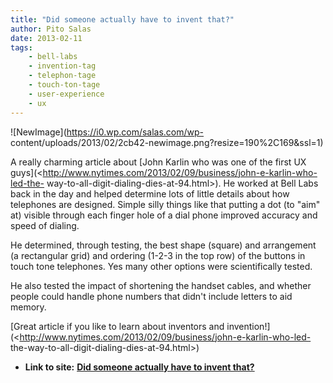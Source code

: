 ```yaml
---
title: "Did someone actually have to invent that?"
author: Pito Salas
date: 2013-02-11
tags:
    - bell-labs
    - invention-tag
    - telephon-tage
    - touch-ton-tage
    - user-experience
    - ux
---
```


![NewImage](https://i0.wp.com/salas.com/wp-
content/uploads/2013/02/2cb42-newimage.png?resize=190%2C169&ssl=1)

A really charming article about [John Karlin who was one of the first UX
guys](<http://www.nytimes.com/2013/02/09/business/john-e-karlin-who-led-the-
way-to-all-digit-dialing-dies-at-94.html>). He worked at Bell Labs back in the
day and helped determine lots of little details about how telephones are
designed. Simple silly things like that putting a dot (to "aim" at) visible
through each finger hole of a dial phone improved accuracy and speed of
dialing.

He determined, through testing, the best shape (square) and arrangement (a
rectangular grid) and ordering (1-2-3 in the top row) of the buttons in touch
tone telephones. Yes many other options were scientifically tested.

He also tested the impact of shortening the handset cables, and whether people
could handle phone numbers that didn't include letters to aid memory.

[Great article if you like to learn about inventors and
invention!](<http://www.nytimes.com/2013/02/09/business/john-e-karlin-who-led-
the-way-to-all-digit-dialing-dies-at-94.html>)


* **Link to site:** **[Did someone actually have to invent that?](None)**
